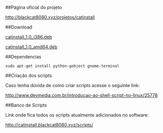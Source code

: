 ##Página oficial do projeto

http://blackcat8080.xyz/projetos/catinstall


##Download

[catinstall_1.0_i386.deb](catinstall.blackcat8080.xyz/download/catinstall_1.0_i386.deb)

[catinstall_1.0_amd64.deb](catinstall.blackcat8080.xyz/download/catinstall_1.0_amd64.deb)


##Dependencias

`sudo apt-get install python-gobject gnome-terminal`


##Criação dos scripts

Caso tenha dúvida de como criar scripts acesse o seguinte link:

http://www.devmedia.com.br/introducao-ao-shell-script-no-linux/25778


##Banco de Scripts

Link onde fica todos os scripts atualmente adicionados no software:

http://catinstall.blackcat8080.xyz/scripts/
